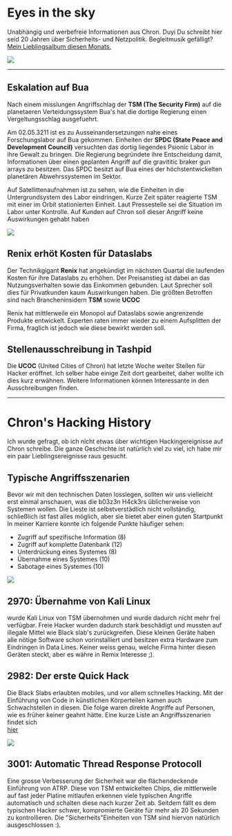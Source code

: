 # Eyes in the sky

Unabhängig und werbefreie Informationen aus Chron.
Duyi Du schreibt hier seid 20 Jahren über Sicherheits- und Netzpolitik.
Begleitmusik gefälligt? [Mein Lieblingsalbum diesen Monats.](https://megadrive.bandcamp.com/album/neuroframe)

![](https://cdn.mmos.com/wp-content/uploads/2019/09/zenith-cyberpunk-concept-art-banner.jpg)

---

## Eskalation auf Bua

Nach einem misslungen Angriffschlag der **TSM (The Security Firm)** auf die planetaeren Verteidungssystem Bua's hat die dortige Regierung einen Vergeltungsschlag ausgefuehrt.


Am 02.05.3211 ist es zu Ausseinandersetzungen nahe eines Forschungslabor auf Bua gekommen.
Einheiten der **SPDC (State Peace and Development Council)** versuchten das dortig liegendes Psionic Labor in ihre Gewalt zu bringen.
Die Regierung begründete ihre Entscheidung damit, Informationen über einen geplanten Angriff auf die gravititic braker gun arrays zu besitzen.
Das SPDC besitzt auf Bua eines der höchstentwickelten planetären Abwehrssystemen im Sektor.

Auf Satellittenaufnahmen ist zu sehen, wie die Einheiten in die Untergrundsystem des Labor eindringen.
Kurze Zeit später reagierte TSM mit einer im Orbit stationierten Einheit.
Laut Pressestelle sei die Situation im Labor unter Kontrolle.
Auf Kunden auf Chron soll dieser Angriff keine Auswirkungen gehabt haben

![](https://sm.ign.com/t/ign_in/articlepage/h/helldivers/helldivers-receives-three-dlc-packs_rywv.1280.jpg)

## Renix erhöt Kosten für Dataslabs

Der Technikgigant **Renix** hat angekündigt im nächsten Quartal die laufenden Kosten für ihre Dataslabs zu erhöhen.
Der Preisanstieg ist dabei an das Nutzungsverhalten sowie das Einkommen gebunden.
Laut Sprecher soll dies für Privatkunden kaum Auswirkungen haben.
Die größten Betroffen sind nach Brancheninsidern **TSM** sowie **UCOC**

Renix hat mittlerweile ein Monopol auf Dataslabs sowie angrenzende Produkte entwickelt.
Experten raten immer wieder zu einem Aufsplitten der Firma, fraglich ist jedoch wie diese bewirkt werden soll.

## Stellenausschreibung in Tashpid

Die **UCOC** (United Cities of Chron) hat letzte Woche weiter Stellen für Hacker eröffnet.
Ich selber habe einige Zeit dort gearbeitet, daher wollte ich dies kurz erwähnen.
Weitere Informationen können Interessante in den Ausschreibungen finden.


---

# Chron's Hacking History

Ich wurde gefragt, ob ich nicht etwas über wichtigen Hackingereignisse auf Chron schreibe.
Die ganze Geschichte ist natürlich viel zu viel, ich habe mir ein paar Lieblingsereignisse raus gesucht.

## Typische Angriffsszenarien

Bevor wir mit den technischen Daten losslegen, sollten wir uns vielleicht erst einmal anschauen, was die b03z3n H4ck3rs üblicherweise von Systemen wollen.
Die Lieste ist selbstverstädlich nicht vollständig, schließlich ist fast alles möglich, aber sie bietet aber einen guten Startpunkt
In meiner Karriere konnte ich folgende Punkte häufiger sehen:

- Zugriff auf spezifische Information (8)
- Zugriff auf komplette Datenbank (12)
- Unterdrückung eines Systemes (8)
- Übernahme eines Systemes (10)
- Sabotage eines Systemes (10)

![](https://i.kym-cdn.com/photos/images/newsfeed/001/480/544/6c1.jpg)

## 2970: Übernahme von Kali Linux

wurde Kali Linux von TSM übernohmen und wurde dadurch nicht mehr frei verfügbar.
Freie Hacker wurden dadurch stark beschädigt und mussten auf illegale Mittel wie Black slab's zurückgreifen.
Diese kleinen Geräte haben alle nötige Software schon vorinstalliert und besitzen extra Hardware zum Eindringen in Data Lines.
Keiner weiss genau, welche Firma hinter diesen Geräten steckt, aber es währe in Remix Interesse ;).

## 2982: Der erste Quick Hack

Die Black Slabs erlaubten mobiles, und vor allem schnelles Hacking. 
Mit der Einführung von Code in künstlichen Körperteilen kamen auch Schwachstellen in diesen.
Die folge waren direkte Angriffe auf Personen, wie es früher keiner geahnt hätte.
Eine kurze Liste an Angriffsszenarien findet sich  
[hier](https://gamerant.com/cyberpunk-2077-every-quickhack-ranked/)

![](https://i.pinimg.com/474x/5b/a3/75/5ba375a5fe93daceb17b58dcf4b42abc.jpg)

## 3001: Automatic Thread Response Protocoll

Eine grosse Verbesserung der Sicherheit war die flächendeckende Einführung von ATRP.
Diese von TSM entwickelten Chips, die mittlerweile auf fast jeder Platine mitlaufen erkennen viele typischen Angriffe automatisch und schalten diese nach kurzer Zeit ab.
Seitdem fällt es dem typischen Hacker schwer, kompromierte Geräte für mehr als 20 Sekunden zu kontrollieren.
Die "Sicherheits"Einheiten von TSM sind hiervon natürlich ausgeschlossen :).

